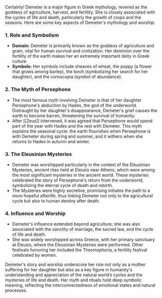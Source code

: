 Certainly! Demeter is a major figure in Greek mythology, revered as the goddess of agriculture, harvest, and fertility. She is closely associated with the cycles of life and death, particularly the growth of crops and the seasons. Here are some key aspects of Demeter's mythology and worship:

### 1. **Role and Symbolism**
   - **Domain:** Demeter is primarily known as the goddess of agriculture and grain, vital for human survival and civilization. Her dominion over the fertility of the earth makes her an extremely important deity in Greek culture.
   - **Symbols:** Her symbols include sheaves of wheat, the poppy (a flower that grows among barley), the torch (symbolizing her search for her daughter), and the cornucopia (symbol of abundance).

### 2. **The Myth of Persephone**
   - The most famous myth involving Demeter is that of her daughter Persephone's abduction by Hades, the god of the underworld. Distraught by her daughter's disappearance, Demeter's grief causes the earth to become barren, threatening the survival of humanity.
   - After [[Zeus]] intervened, it was agreed that Persephone would spend part of the year with Hades and the rest with Demeter. This myth explains the seasonal cycle: the earth flourishes when Persephone is with Demeter during spring and summer, and it withers when she returns to Hades in autumn and winter.

### 3. **The Eleusinian Mysteries**
   - Demeter was worshipped particularly in the context of the Eleusinian Mysteries, ancient rites held at Eleusis near Athens, which were among the most significant mysteries in the ancient world. These mysteries celebrated the story of Persephone's return from the underworld, symbolizing the eternal cycle of death and rebirth.
   - The Mysteries were highly secretive, promising initiates the path to a more hopeful afterlife, thus linking Demeter not only to the agricultural cycle but also to human destiny after death.

### 4. **Influence and Worship**
   - Demeter's influence extended beyond agriculture; she was also associated with the sanctity of marriage, the sacred law, and the cycle of life and death.
   - She was widely worshipped across Greece, with her primary sanctuary at Eleusis, where the Eleusinian Mysteries were performed. Other festivals honoring her included the Thesmophoria, a fertility festival celebrated by women.

Demeter's story and worship underscore her role not only as a mother suffering for her daughter but also as a key figure in humanity's understanding and appreciation of the natural world’s cycles and the mysteries of life and death. Her myth and rituals hold deep symbolic meaning, reflecting the interconnectedness of emotional states and natural processes.